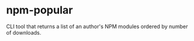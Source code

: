 npm-popular
===========

CLI tool that returns a list of an author's NPM modules ordered by number of downloads.
